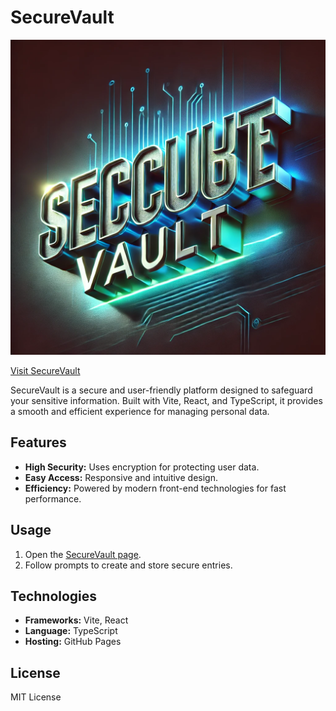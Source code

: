 # SecureVault

![SecureVault 3D Title](https://github.com/nguyenthien0110/SecureVault/blob/main/src/assets/img/logo.webp)

[Visit SecureVault](https://nguyenthien0110.github.io/SecureVault/)

SecureVault is a secure and user-friendly platform designed to safeguard your sensitive information. Built with Vite, React, and TypeScript, it provides a smooth and efficient experience for managing personal data.

## Features
- **High Security:** Uses encryption for protecting user data.
- **Easy Access:** Responsive and intuitive design.
- **Efficiency:** Powered by modern front-end technologies for fast performance.

## Usage
1. Open the [SecureVault page](https://nguyenthien0110.github.io/SecureVault/).
2. Follow prompts to create and store secure entries.

## Technologies
- **Frameworks:** Vite, React
- **Language:** TypeScript
- **Hosting:** GitHub Pages

## License
MIT License
